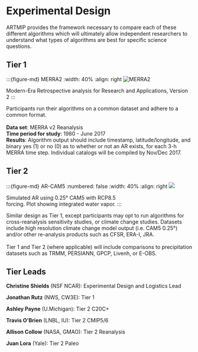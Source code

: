 <!---
numbering: false
--->

# Experimental Design
ARTMIP provides the framework necessary to compare each of these different algorithms which will ultimately allow independent researchers to understand what types of algorithms are best for specific science questions.

## Tier 1

<!---<img align="right" src="https://github.com/brmy4086/ARTMIP/blob/63b2bd6590e6c8eb2e6ab928b63084ea3b6d2784/book/images/Experimental01-MERRA-2.jpeg" width="30%">--->
:::{figure-md} MERRA2
:width: 40%
:align: right
![MERRA2](images/Experimental01-MERRA-2.jpeg)

Modern-Era Retrospective analysis for Research and Applications, Version 2
:::

<!---<img align="right" src="images/Experimental01-MERRA-2.jpeg" width="30%">--->
Participants run their algorithms on a common dataset and adhere to a common format.<br><br>
<b>Data set</b>: MERRA v2 Reanalysis<br>
<b>Time period for study</b>: 1980 - June 2017<br>
<b>Results</b>: Algorithm output should include timestamp, latitude/longitude, and binary yes (1) or no (0) as to whether or not an AR exists, for each 3-h MERRA time step. Individual catalogs will be compiled by Nov/Dec 2017.<br>

## Tier 2

:::{figure-md} AR-CAM5
:numbered: false
:width: 40%
:align: right
![](images/Experimental02-AR-CAM5.jpeg)

Simulated AR using 0.25° CAM5 with RCP8.5 <br>forcing. Plot showing integrated water vapor.
:::

Similar design as Tier 1, except participants may opt to run algorithms for cross-reanalysis sensitivity studies, or climate change studies. Datasets include high resolution climate change model output (i.e. CAM5 0.25°) and/or other re-analysis products such as CFSR, ERA-I, JRA.<br><br>
Tier 1 and Tier 2 (where applicable) will include comparisons to precipitation datasets such as TRMM, PERSIANN, GPCP, Livenh, or E-OBS.<br>


<!---This way didn't work <p align="right" width="31%">
  <img src="images/Experimental02-AR-CAM5.jpeg" width="30%"><br>
  
</p>--->

## Tier Leads
**Christine Shields** (NSF NCAR): Experimental Design and Logistics Lead

**Jonathan Rutz** (NWS, CW3E): Tier 1

**Ashley Payne** (U.Michigan): Tier 2 C20C+

**Travis O'Brien** (LNBL, IU): Tier 2 CMIP5/6

**Allison Collow** (NASA, GMAO):  Tier 2 Reanalysis

**Juan Lora** (Yale):  Tier 2 Paleo
